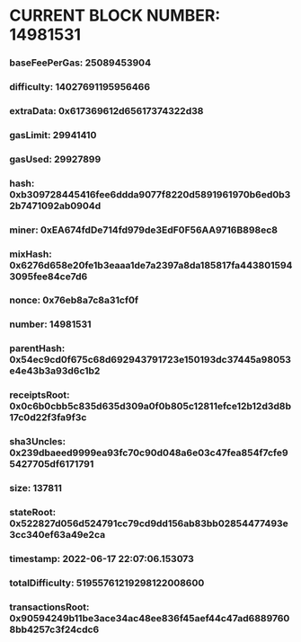 # CURRENT BLOCK NUMBER: 14981531

### baseFeePerGas: 25089453904
### difficulty: 14027691195956466
### extraData: 0x617369612d65617374322d38
### gasLimit: 29941410
### gasUsed: 29927899
### hash: 0xb309728445416fee6ddda9077f8220d5891961970b6ed0b32b7471092ab0904d
### miner: 0xEA674fdDe714fd979de3EdF0F56AA9716B898ec8
### mixHash: 0x6276d658e20fe1b3eaaa1de7a2397a8da185817fa4438015943095fee84ce7d6
### nonce: 0x76eb8a7c8a31cf0f
### number: 14981531
### parentHash: 0x54ec9cd0f675c68d692943791723e150193dc37445a98053e4e43b3a93d6c1b2
### receiptsRoot: 0x0c6b0cbb5c835d635d309a0f0b805c12811efce12b12d3d8b17c0d22f3fa9f3c
### sha3Uncles: 0x239dbaeed9999ea93fc70c90d048a6e03c47fea854f7cfe95427705df6171791
### size: 137811
### stateRoot: 0x522827d056d524791cc79cd9dd156ab83bb02854477493e3cc340ef63a49e2ca
### timestamp: 2022-06-17 22:07:06.153073
### totalDifficulty: 51955761219298122008600
### transactionsRoot: 0x90594249b11be3ace34ac48ee836f45aef44c47ad68897608bb4257c3f24cdc6
